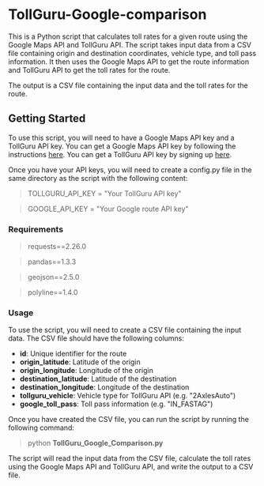 # TollGuru-Google-comparison
This is a Python script that calculates toll rates for a given route using the Google Maps API and TollGuru API. The script takes input data from a CSV file containing origin and destination coordinates, vehicle type, and toll pass information. It then uses the Google Maps API to get the route information and TollGuru API to get the toll rates for the route.

The output is a CSV file containing the input data and the toll rates for the route.

## Getting Started
To use this script, you will need to have a Google Maps API key and a TollGuru API key. You can get a Google Maps API key by following the instructions [here](https://developers.google.com/maps/documentation/directions/get-api-key). You can get a TollGuru API key by signing up [here](https://tollguru.com/).

Once you have your API keys, you will need to create a config.py file in the same directory as the script with the following content:
> TOLLGURU_API_KEY = "Your TollGuru API key"

> GOOGLE_API_KEY = "Your Google route API key"

### Requirements

> requests==2.26.0

> pandas==1.3.3

> geojson==2.5.0

> polyline==1.4.0



### Usage
To use the script, you will need to create a CSV file containing the input data. The CSV file should have the following columns:

- **id**: Unique identifier for the route
- **origin_latitude**: Latitude of the origin
- **origin_longitude**: Longitude of the origin
- **destination_latitude**: Latitude of the destination
- **destination_longitude**: Longitude of the destination
- **tollguru_vehicle**: Vehicle type for TollGuru API (e.g. "2AxlesAuto")
- **google_toll_pass**: Toll pass information (e.g. "IN_FASTAG")


Once you have created the CSV file, you can run the script by running the following command:
> python **TollGuru_Google_Comparison.py**

The script will read the input data from the CSV file, calculate the toll rates using the Google Maps API and TollGuru API, and write the output to a CSV file.
